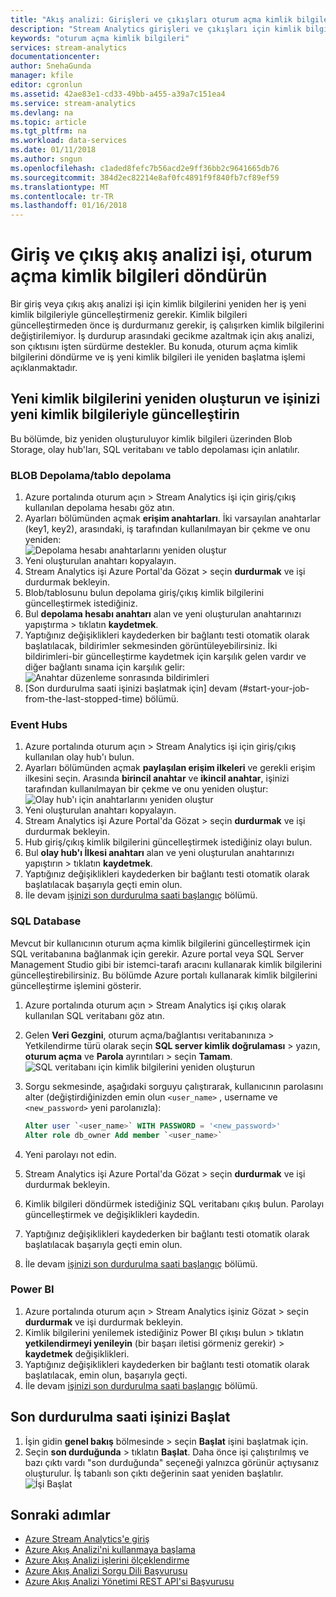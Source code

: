 ```yaml
---
title: "Akış analizi: Girişleri ve çıkışları oturum açma kimlik bilgileri döndürün | Microsoft Docs"
description: "Stream Analytics girişleri ve çıkışları için kimlik bilgilerini güncelleştirme konusunda bilgi edinin."
keywords: "oturum açma kimlik bilgileri"
services: stream-analytics
documentationcenter: 
author: SnehaGunda
manager: kfile
editor: cgronlun
ms.assetid: 42ae83e1-cd33-49bb-a455-a39a7c151ea4
ms.service: stream-analytics
ms.devlang: na
ms.topic: article
ms.tgt_pltfrm: na
ms.workload: data-services
ms.date: 01/11/2018
ms.author: sngun
ms.openlocfilehash: c1aded8fefc7b56acd2e9ff36bb2c9641665db76
ms.sourcegitcommit: 384d2ec82214e8af0fc4891f9f840fb7cf89ef59
ms.translationtype: MT
ms.contentlocale: tr-TR
ms.lasthandoff: 01/16/2018
---
```

# <a name="rotate-login-credentials-for-inputs-and-outputs-of-a-stream-analytics-job"></a>Giriş ve çıkış akış analizi işi, oturum açma kimlik bilgileri döndürün

Bir giriş veya çıkış akış analizi işi için kimlik bilgilerini yeniden her iş yeni kimlik bilgileriyle güncelleştirmeniz gerekir. Kimlik bilgileri güncelleştirmeden önce iş durdurmanız gerekir, iş çalışırken kimlik bilgilerini değiştirilemiyor. İş durdurup arasındaki gecikme azaltmak için akış analizi, son çıktısını işten sürdürme destekler. Bu konuda, oturum açma kimlik bilgilerini döndürme ve iş yeni kimlik bilgileri ile yeniden başlatma işlemi açıklanmaktadır.

## <a name="regenerate-new-credentials-and-update-your-job-with-the-new-credentials"></a>Yeni kimlik bilgilerini yeniden oluşturun ve işinizi yeni kimlik bilgileriyle güncelleştirin 

Bu bölümde, biz yeniden oluşturuluyor kimlik bilgileri üzerinden Blob Storage, olay hub'ları, SQL veritabanı ve tablo depolaması için anlatılır. 

### <a name="blob-storagetable-storage"></a>BLOB Depolama/tablo depolama
1. Azure portalında oturum açın > Stream Analytics işi için giriş/çıkış kullanılan depolama hesabı göz atın.    
2. Ayarları bölümünden açmak **erişim anahtarları**. İki varsayılan anahtarlar (key1, key2), arasındaki, iş tarafından kullanılmayan bir çekme ve onu yeniden:  
   ![Depolama hesabı anahtarlarını yeniden oluştur](media/stream-analytics-login-credentials-inputs-outputs/image1.png)
3. Yeni oluşturulan anahtarı kopyalayın.    
4. Stream Analytics işi Azure Portal'da Gözat > seçin **durdurmak** ve işi durdurmak bekleyin.    
5. Blob/tablosunu bulun depolama giriş/çıkış kimlik bilgilerini güncelleştirmek istediğiniz.    
6. Bul **depolama hesabı anahtarı** alan ve yeni oluşturulan anahtarınızı yapıştırma > tıklatın **kaydetmek**.    
7. Yaptığınız değişiklikleri kaydederken bir bağlantı testi otomatik olarak başlatılacak, bildirimler sekmesinden görüntüleyebilirsiniz. İki bildirimleri-bir güncelleştirme kaydetmek için karşılık gelen vardır ve diğer bağlantı sınama için karşılık gelir:  
   ![Anahtar düzenleme sonrasında bildirimleri](media/stream-analytics-login-credentials-inputs-outputs/image4.png)
8. [Son durdurulma saati işinizi başlatmak için] devam (#start-your-job-from-the-last-stopped-time) bölümü.

### <a name="event-hubs"></a>Event Hubs

1. Azure portalında oturum açın > Stream Analytics işi için giriş/çıkış kullanılan olay hub'ı bulun.    
2. Ayarları bölümünden açmak **paylaşılan erişim ilkeleri** ve gerekli erişim ilkesini seçin. Arasında **birincil anahtar** ve **ikincil anahtar**, işinizi tarafından kullanılmayan bir çekme ve onu yeniden oluştur:  
   ![Olay hub'ı için anahtarlarını yeniden oluştur](media/stream-analytics-login-credentials-inputs-outputs/image2.png)
3. Yeni oluşturulan anahtarı kopyalayın.    
4. Stream Analytics işi Azure Portal'da Gözat > seçin **durdurmak** ve işi durdurmak bekleyin.    
5. Hub giriş/çıkış kimlik bilgilerini güncelleştirmek istediğiniz olayı bulun.    
6. Bul **olay hub'ı İlkesi anahtarı** alan ve yeni oluşturulan anahtarınızı yapıştırın > tıklatın **kaydetmek**.    
7. Yaptığınız değişiklikleri kaydederken bir bağlantı testi otomatik olarak başlatılacak başarıyla geçti emin olun.    
8. İle devam [işinizi son durdurulma saati başlangıç](#start-your-job-from-the-last-stopped-time) bölümü.

### <a name="sql-database"></a>SQL Database

Mevcut bir kullanıcının oturum açma kimlik bilgilerini güncelleştirmek için SQL veritabanına bağlanmak için gerekir. Azure portal veya SQL Server Management Studio gibi bir istemci-tarafı aracını kullanarak kimlik bilgilerini güncelleştirebilirsiniz. Bu bölümde Azure portalı kullanarak kimlik bilgilerini güncelleştirme işlemini gösterir.

1. Azure portalında oturum açın > Stream Analytics işi çıkış olarak kullanılan SQL veritabanı göz atın.    
2. Gelen **Veri Gezgini**, oturum açma/bağlantısı veritabanınıza > Yetkilendirme türü olarak seçin **SQL server kimlik doğrulaması** > yazın, **oturum açma** ve  **Parola** ayrıntıları > seçin **Tamam**.  
   ![SQL veritabanı için kimlik bilgilerini yeniden oluşturun](media/stream-analytics-login-credentials-inputs-outputs/image3.png)

3. Sorgu sekmesinde, aşağıdaki sorguyu çalıştırarak, kullanıcının parolasını alter (değiştirdiğinizden emin olun `<user_name>` , username ve `<new_password>` yeni parolanızla):  

   ```SQL
   Alter user `<user_name>` WITH PASSWORD = '<new_password>'
   Alter role db_owner Add member `<user_name>`
   ```

4. Yeni parolayı not edin.    
5. Stream Analytics işi Azure Portal'da Gözat > seçin **durdurmak** ve işi durdurmak bekleyin.    
6. Kimlik bilgileri döndürmek istediğiniz SQL veritabanı çıkış bulun. Parolayı güncelleştirmek ve değişiklikleri kaydedin.    
7. Yaptığınız değişiklikleri kaydederken bir bağlantı testi otomatik olarak başlatılacak başarıyla geçti emin olun.    
8. İle devam [işinizi son durdurulma saati başlangıç](#start-your-job-from-the-last-stopped-time) bölümü.

### <a name="power-bi"></a>Power BI
1. Azure portalında oturum açın > Stream Analytics işiniz Gözat > seçin **durdurmak** ve işi durdurmak bekleyin.    
2. Kimlik bilgilerini yenilemek istediğiniz Power BI çıkışı bulun > tıklatın **yetkilendirmeyi yenileyin** (bir başarı iletisi görmeniz gerekir) > **kaydetmek** değişiklikleri.    
3. Yaptığınız değişiklikleri kaydederken bir bağlantı testi otomatik olarak başlatılacak, emin olun, başarıyla geçti.    
4. İle devam [işinizi son durdurulma saati başlangıç](#start-your-job-from-the-last-stopped-time) bölümü.

## <a name="start-your-job-from-the-last-stopped-time"></a>Son durdurulma saati işinizi Başlat

1. İşin gidin **genel bakış** bölmesinde > seçin **Başlat** işini başlatmak için.    
2. Seçin **son durduğunda** > tıklatın **Başlat**. Daha önce işi çalıştırılmış ve bazı çıktı vardı "son durduğunda" seçeneği yalnızca görünür açtıysanız oluşturulur. İş tabanlı son çıktı değerinin saat yeniden başlatılır.
   ![İşi Başlat](media/stream-analytics-login-credentials-inputs-outputs/image5.png)

## <a name="next-steps"></a>Sonraki adımlar
* [Azure Stream Analytics'e giriş](stream-analytics-introduction.md)
* [Azure Akış Analizi'ni kullanmaya başlama](stream-analytics-real-time-fraud-detection.md)
* [Azure Akış Analizi işlerini ölçeklendirme](stream-analytics-scale-jobs.md)
* [Azure Akış Analizi Sorgu Dili Başvurusu](https://msdn.microsoft.com/library/azure/dn834998.aspx)
* [Azure Akış Analizi Yönetimi REST API'si Başvurusu](https://msdn.microsoft.com/library/azure/dn835031.aspx)
